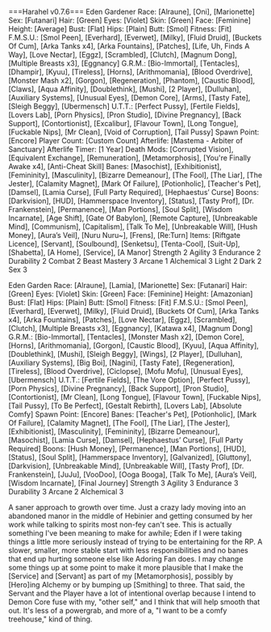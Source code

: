 ===Harahel v0.7.6===
Eden Gardener
Race: [Alraune], [Oni], [Marionette]
Sex: [Futanari]
Hair: [Green]
Eyes: [Violet]
Skin: [Green]
Face: [Feminine]
Height: [Average]
Bust: [Flat]
Hips: [Plain]
Butt: [Smol]
Fitness: [Fit]
F.M.S.U.: [Smol Peen], [Everhard], [Everwet], [Milky], [Fluid Druid], [Buckets Of Cum], [Arka Tanks x4], [Arka Fountains], [Patches], [Life, Uh, Finds A Way], [Love Nectar], [Eggz], [Scrambled], [Clutch], [Magnum Dong], [Multiple Breasts x3], [Eggnancy]
G.R.M.: [Bio-Immortal], [Tentacles], [Dhampir], [Kyuu], [Tireless], [Horns], [Arithmomania], [Blood Overdrive], [Monster Mash x2], [Gorgon], [Regeneration], [Phantom], [Caustic Blood], [Claws], [Aqua Affinity], [Doublethink], [Mushi], [2 Player], [Dulluhan], [Auxiliary Systems], [Unusual Eyes], [Demon Core], [Arms], [Tasty Fate], [Sleigh Beggy], [Ubermensch]
U.T.T.: [Perfect Pussy], [Fertile Fields], [Lovers Lab], [Porn Physics], [Pron Studio], [Divine Pregnancy], [Back Support], [Contortionist], [Excalibur], [Flavour Town], [Long Tongue], [Fuckable Nips], [Mr Clean], [Void of Corruption], [Tail Pussy]
Spawn Point: [Encore]
Player Count: [Custom Count]
Afterlife: [Mastema - Arbiter of Sanctuary]
Afterlife Timer: [1 Year]
Death Mods: [Corrupted Vision], [Equivalent Exchange], [Remuneration], [Metamorphosis], [You're Finally Awake x4], [Anti-Cheat Skill]
Banes: [Masochist], [Exhibitionist], [Femininity], [Masculinity], [Bizarre Demeanour], [The Fool], [The Liar], [The Jester], [Calamity Magnet], [Mark Of Failure], [Potionholic], [Teacher's Pet], [Damsel], [Lamia Curse], [Full Party Required], [Hephaestus’ Curse]
Boons: [Darkvision], [HUD], [Hammerspace Inventory], [Status], [Tasty Prof], [Dr. Frankenstein], [Permanence], [Man Portions], [Soul Split], [Wisdom Incarnate], [Age Shift], [Gate Of Babylon], [Remote Capture], [Unbreakable Mind], [Communism], [Capitalism], [Talk To Me], [Unbreakable Will], [Hush Money], [Aura’s Veil], [Nuru Nuru~], [Frens], [Re:Turn]
Items: [Riftgate Licence], [Servant], [Soulbound], [Senketsu], [Tenta-Cool], [Suit-Up], [Shabetta], [A Home], [Service], [A Manor]
Strength 2
Agility 3
Endurance 2
Durability 2
Combat 2
Beast Mastery 3
Arcane 1
Alchemical 3
Light 2
Dark 2
Sex 3

Eden Garden
Race: [Alraune], [Lamia], [Marionette]
Sex: [Futanari]
Hair: [Green]
Eyes: [Violet]
Skin: [Green]
Face: [Feminine]
Height: [Amazonian]
Bust: [Flat]
Hips: [Plain]
Butt: [Smol]
Fitness: [Fit]
F.M.S.U.: [Smol Peen], [Everhard], [Everwet], [Milky], [Fluid Druid], [Buckets Of Cum], [Arka Tanks x4], [Arka Fountains], [Patches], [Love Nectar], [Eggz], [Scrambled], [Clutch], [Multiple Breasts x3], [Eggnancy], [Katawa x4], [Magnum Dong]
G.R.M.: [Bio-Immortal], [Tentacles], [Monster Mash x2], [Demon Core], [Horns], [Arithmomania], [Gorgon], [Caustic Blood], [Kyuu], [Aqua Affinity], [Doublethink], [Mushi], [Sleigh Beggy], [Wings], [2 Player], [Dulluhan], [Auxiliary Systems], [Big Boi], [Nagini], [Tasty Fate], [Regeneration], [Tireless], [Blood Overdrive], [Ciclopse], [Mofu Mofu], [Unusual Eyes], [Ubermensch]
U.T.T.: [Fertile Fields], [The Vore Option], [Perfect Pussy], [Porn Physics], [Divine Pregnancy], [Back Support], [Pron Studio], [Contortionist], [Mr Clean], [Long Tongue], [Flavour Town], [Fuckable Nips], [Tail Pussy], [To Be Perfect], [Gestalt Rebirth], [Lovers Lab], [Absolute Comfy]
Spawn Point: [Encore]
Banes: [Teacher's Pet], [Potionholic], [Mark Of Failure], [Calamity Magnet], [The Fool], [The Liar], [The Jester], [Exhibitionist], [Masculinity], [Femininity], [Bizarre Demeanour], [Masochist], [Lamia Curse], [Damsel], [Hephaestus’ Curse], [Full Party Required]
Boons: [Hush Money], [Permanence], [Man Portions], [HUD], [Status], [Soul Split], [Hammerspace Inventory], [Galvanized], [Gluttony], [Darkvision], [Unbreakable Mind], [Unbreakable Will], [Tasty Prof], [Dr. Frankenstein], [JuJu], [VooDoo], [Ooga Booga], [Talk To Me], [Aura’s Veil], [Wisdom Incarnate], [Final Journey]
Strength 3
Agility 3
Endurance 3
Durability 3
Arcane 2
Alchemical 3

A saner approach to growth over time.
Just a crazy lady moving into an abandoned manor in the middle of Hebinier and getting consumed by her work while talking to spirits most non-fey can't see.
This is actually something I've been meaning to make for awhile; Eden if I were taking things a little more seriously instead of trying to be entertaining for the RP.
A slower, smaller, more stable start with less responsibilities and no banes that end up hurting someone else like Adoring Fan does.
I may change some things up at some point to make it more plausible that I make the [Service] and [Servant] as part of my [Metamorphosis], possibly by [Hero]ing Alchemy or by bumping up [Smithing] to three.
That said, the Servant and the Player have a lot of intentional overlap because I intend to Demon Core fuse with my, "other self," and I think that will help smooth that out.
It's less of a powergrab, and more of a, "I want to be a comfy treehouse," kind of thing.

